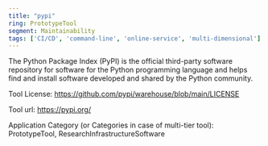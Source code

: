 ```yaml
---
title: "pypi"
ring: PrototypeTool
segment: Maintainability
tags: ['CI/CD', 'command-line', 'online-service', 'multi-dimensional']
---
```

The Python Package Index (PyPI) is the official third-party software repository for software for the Python programming language and helps find and install software developed and shared by the Python community. 

Tool License: https://github.com/pypi/warehouse/blob/main/LICENSE

Tool url: https://pypi.org/

Application Category (or Categories in case of multi-tier tool): PrototypeTool, ResearchInfrastructureSoftware
